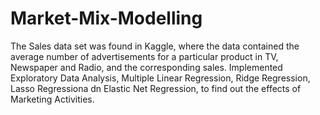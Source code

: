 # Market-Mix-Modelling
The Sales data set was found in Kaggle, where the data contained the average number of advertisements for a particular product in TV, Newspaper and Radio, and the corresponding sales. Implemented Exploratory Data Analysis, Multiple Linear Regression, Ridge Regression, Lasso Regressiona dn Elastic Net Regression, to find out the effects of Marketing Activities.
